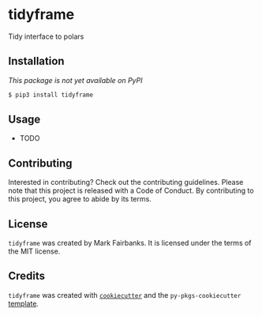 # tidyframe

Tidy interface to polars

## Installation
*This package is not yet available on PyPI*
```bash
$ pip3 install tidyframe
```

## Usage

- TODO

## Contributing

Interested in contributing? Check out the contributing guidelines. Please note that this project is released with a Code of Conduct. By contributing to this project, you agree to abide by its terms.

## License

`tidyframe` was created by Mark Fairbanks. It is licensed under the terms of the MIT license.

## Credits

`tidyframe` was created with [`cookiecutter`](https://cookiecutter.readthedocs.io/en/latest/) and the `py-pkgs-cookiecutter` [template](https://github.com/py-pkgs/py-pkgs-cookiecutter).
